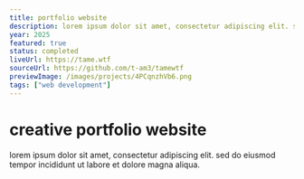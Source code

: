 ```yaml
---
title: portfolio website
description: lorem ipsum dolor sit amet, consectetur adipiscing elit. sed do eiusmod tempor incididunt ut labore et dolore magna aliqua.
year: 2025
featured: true
status: completed
liveUrl: https://tame.wtf
sourceUrl: https://github.com/t-am3/tamewtf
previewImage: /images/projects/4PCqnzhVb6.png
tags: ["web development"]
---
```


# creative portfolio website

lorem ipsum dolor sit amet, consectetur adipiscing elit. sed do eiusmod tempor incididunt ut labore et dolore magna aliqua.